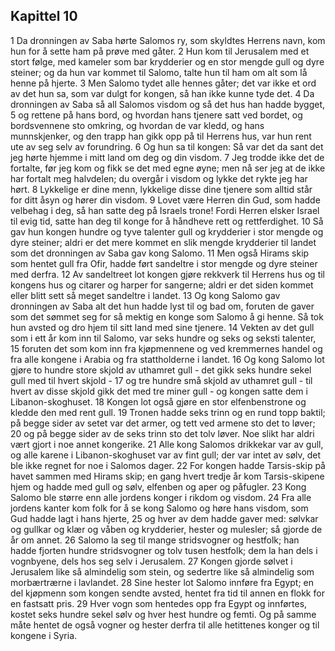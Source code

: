 ## Kapittel 10

1 Da dronningen av Saba hørte Salomos ry, som skyldtes Herrens navn, kom hun for å sette ham på prøve med gåter.
2 Hun kom til Jerusalem med et stort følge, med kameler som bar krydderier og en stor mengde gull og dyre steiner; og da hun var kommet til Salomo, talte hun til ham om alt som lå henne på hjerte.
3 Men Salomo tydet alle hennes gåter; det var ikke et ord av det hun sa, som var dulgt for kongen, så han ikke kunne tyde det.
4 Da dronningen av Saba så all Salomos visdom og så det hus han hadde bygget,
5 og rettene på hans bord, og hvordan hans tjenere satt ved bordet, og bordsvennene sto omkring, og hvordan de var kledd, og hans munnskjenker, og den trapp han gikk opp på til Herrens hus, var hun rent ute av seg selv av forundring.
6 Og hun sa til kongen: Så var det da sant det jeg hørte hjemme i mitt land om deg og din visdom.
7 Jeg trodde ikke det de fortalte, før jeg kom og fikk se det med egne øyne; men nå ser jeg at de ikke har fortalt meg halvdelen; du overgår i visdom og lykke det rykte jeg har hørt.
8 Lykkelige er dine menn, lykkelige disse dine tjenere som alltid står for ditt åsyn og hører din visdom.
9 Lovet være Herren din Gud, som hadde velbehag i deg, så han satte deg på Israels trone! Fordi Herren elsker Israel til evig tid, satte han deg til konge for å håndheve rett og rettferdighet.
10 Så gav hun kongen hundre og tyve talenter gull og krydderier i stor mengde og dyre steiner; aldri er det mere kommet en slik mengde krydderier til landet som det dronningen av Saba gav kong Salomo.
11 Men også Hirams skip som hentet gull fra Ofir, hadde ført sandeltre i stor mengde og dyre steiner med derfra.
12 Av sandeltreet lot kongen gjøre rekkverk til Herrens hus og til kongens hus og citarer og harper for sangerne; aldri er det siden kommet eller blitt sett så meget sandeltre i landet.
13 Og kong Salomo gav dronningen av Saba alt det hun hadde lyst til og bad om, foruten de gaver som det sømmet seg for så mektig en konge som Salomo å gi henne. Så tok hun avsted og dro hjem til sitt land med sine tjenere.
14 Vekten av det gull som i ett år kom inn til Salomo, var seks hundre og seks og seksti talenter,
15 foruten det som kom inn fra kjøpmennene og ved kremmernes handel og fra alle kongene i Arabia og fra stattholderne i landet.
16 Og kong Salomo lot gjøre to hundre store skjold av uthamret gull - det gikk seks hundre sekel gull med til hvert skjold -
17 og tre hundre små skjold av uthamret gull - til hvert av disse skjold gikk det med tre miner gull - og kongen satte dem i Libanon-skoghuset.
18 Kongen lot også gjøre en stor elfenbenstrone og kledde den med rent gull.
19 Tronen hadde seks trinn og en rund topp baktil; på begge sider av setet var det armer, og tett ved armene sto det to løver;
20 og på begge sider av de seks trinn sto det tolv løver. Noe slikt har aldri vært gjort i noe annet kongerike.
21 Alle kong Salomos drikkekar var av gull, og alle karene i Libanon-skoghuset var av fint gull; der var intet av sølv, det ble ikke regnet for noe i Salomos dager.
22 For kongen hadde Tarsis-skip på havet sammen med Hirams skip; en gang hvert tredje år kom Tarsis-skipene hjem og hadde med gull og sølv, elfenben og aper og påfugler.
23 Kong Salomo ble større enn alle jordens konger i rikdom og visdom.
24 Fra alle jordens kanter kom folk for å se kong Salomo og høre hans visdom, som Gud hadde lagt i hans hjerte,
25 og hver av dem hadde gaver med: sølvkar og gullkar og klær og våben og krydderier, hester og mulesler; så gjorde de år om annet.
26 Salomo la seg til mange stridsvogner og hestfolk; han hadde fjorten hundre stridsvogner og tolv tusen hestfolk; dem la han dels i vognbyene, dels hos seg selv i Jerusalem.
27 Kongen gjorde sølvet i Jerusalem like så almindelig som stein, og sedertre like så almindelig som morbærtrærne i lavlandet.
28 Sine hester lot Salomo innføre fra Egypt; en del kjøpmenn som kongen sendte avsted, hentet fra tid til annen en flokk for en fastsatt pris.
29 Hver vogn som hentedes opp fra Egypt og innførtes, kostet seks hundre sekel sølv og hver hest hundre og femti. Og på samme måte hentet de også vogner og hester derfra til alle hetittenes konger og til kongene i Syria.
